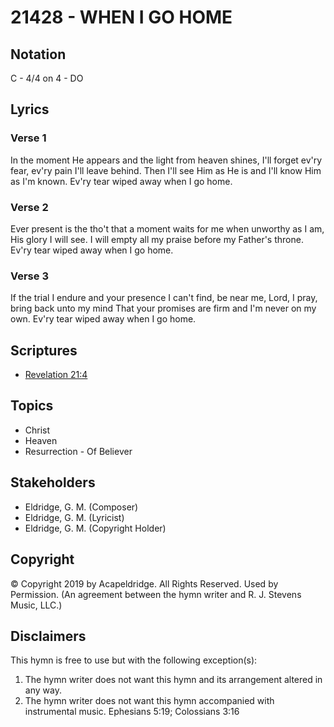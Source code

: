 # 21428 - WHEN I GO HOME

## Notation

C - 4/4 on 4 - DO

## Lyrics

### Verse 1

In the moment He appears and the light from heaven shines, I'll forget ev'ry fear, ev'ry pain I'll leave behind. Then I'll see Him as He is and I'll know Him as I'm known. Ev'ry tear wiped away when I go home. 

### Verse 2

Ever present is the tho't that a moment waits for me when unworthy as I am, His glory I will see. I will empty all my praise before my Father's throne. Ev'ry tear wiped away when I go home. 

### Verse 3

If the trial I endure and your presence I can't find, be near me, Lord, I pray, bring back unto my mind That your promises are firm and I'm never on my own. Ev'ry tear wiped away when I go home. 


## Scriptures

- [Revelation 21:4](https://www.biblegateway.com/passage/?search=Revelation%2021%3A4)

## Topics

- Christ
- Heaven
- Resurrection - Of Believer

## Stakeholders

- Eldridge, G. M. (Composer)
- Eldridge, G. M. (Lyricist)
- Eldridge, G. M. (Copyright Holder)

## Copyright

© Copyright 2019 by Acapeldridge. All Rights Reserved. Used by Permission.
(An agreement between the hymn writer and R. J. Stevens Music, LLC.)

## Disclaimers

This hymn is free to use but with the following exception(s):
1. The hymn writer does not want this hymn and its arrangement altered in any way.
2. The hymn writer does not want this hymn accompanied with instrumental music.
Ephesians 5:19; Colossians 3:16


